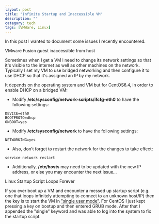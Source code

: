 ```yaml
---
layout: post
title: "Infinite Startup and Inaccessible VM"
description: ""
category: tech
tags: [VMWare, Linux]
---
```

In this post I wanted to document some issues I recently encountered.

<div class="mSpotlight">VMware Fusion guest inaccessible from host</div>

Sometimes when I get a VM I need to change its network settings so that
it's visible to the internet as well as other machines on the network. 
Typically I set my VM to use bridged networking and then configure it to use
DHCP so that it's assigned an IP by my network.

It depends on the operating system and VM but for <a href="http://www.centos.org/docs/5/html/Deployment_Guide-en-US/s1-dhcp-configuring-client.html">CentOS6.4</a>, in order to enable DHCP on a bridged VM:

* Modify <b>/etc/sysconfig/network-scripts/ifcfg-eth0</b> to have the following
settings:

<pre class="prettyprint">
<code class="bash">DEVICE=eth0
BOOTPROTO=dhcp
ONBOOT=yes
</code></pre>

* Modify  <b>/etc/sysconfig/network</b> to have the following settings:

<pre class="prettyprint">
<code class="bash">NETWORKING=yes
</code></pre>

* Also, don't forget to restart the network for the changes to take effect:

<pre class="prettyprint">
<code class="bash">service network restart
</code></pre>

* Additionally, <b>/etc/hosts</b> may need to be updated with the new IP address,
or else you may encounter the next issue...

<div class="mSpotlight">Linux Startup Script Loops Forever</div>

If you ever boot up a VM and encounter a messed up startup script (e.g.
one that loops infinitely attempting to connect to an unknown host/IP) then
the key is to start the VM in <a href="http://www.centos.org/docs/5/html/Installation_Guide-en-US/s1-rescuemode-booting-single.html" target="_blank">"single user mode"</a>. For CentOS I just kept
pressing a key on bootup and then entered GRUB mode. After that I appended
the "single" keyword and was able to log into the system to fix the startup script.
